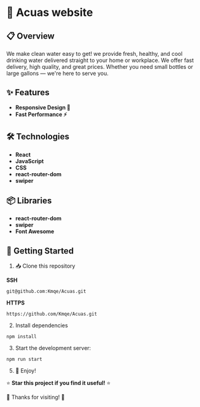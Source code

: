 # 🚀 Acuas website

## 📋 Overview

We make clean water easy to get!
we provide fresh, healthy, and cool drinking water delivered straight to your home or workplace. We offer fast delivery, high quality, and great prices. Whether you need small bottles or large gallons — we're here to serve you.

## ✨ Features

- **Responsive Design 📱**
- **Fast Performance ⚡**

## 🛠️ Technologies

- **React**
- **JavaScript**
- **CSS**
- **react-router-dom**
- **swiper**

## 📦 Libraries

- **react-router-dom**
- **swiper**
- **Font Awesome**

## 🏁 Getting Started

1. 📥 Clone this repository

**SSH**

```
git@github.com:Kmqe/Acuas.git
```

**HTTPS**

```
https://github.com/Kmqe/Acuas.git
```

2. Install dependencies

```
npm install
```

3. Start the development server:

```
npm run start
```

5. 🎉 Enjoy!

⭐ **Star this project if you find it useful!** ⭐

🙏 Thanks for visiting! 🙏
